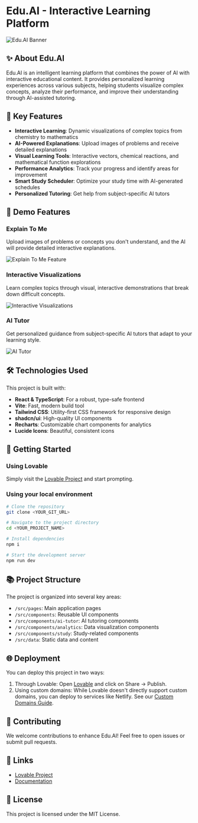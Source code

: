 
# Edu.AI - Interactive Learning Platform

![Edu.AI Banner](https://images.unsplash.com/photo-1488590528505-98d2b5aba04b?auto=format&fit=crop&w=1200&q=80)

## ✨ About Edu.AI

Edu.AI is an intelligent learning platform that combines the power of AI with interactive educational content. It provides personalized learning experiences across various subjects, helping students visualize complex concepts, analyze their performance, and improve their understanding through AI-assisted tutoring.

## 🎯 Key Features

- **Interactive Learning**: Dynamic visualizations of complex topics from chemistry to mathematics
- **AI-Powered Explanations**: Upload images of problems and receive detailed explanations
- **Visual Learning Tools**: Interactive vectors, chemical reactions, and mathematical function explorations
- **Performance Analytics**: Track your progress and identify areas for improvement
- **Smart Study Scheduler**: Optimize your study time with AI-generated schedules
- **Personalized Tutoring**: Get help from subject-specific AI tutors

## 🚀 Demo Features

### Explain To Me
Upload images of problems or concepts you don't understand, and the AI will provide detailed interactive explanations.

![Explain To Me Feature](https://images.unsplash.com/photo-1518770660439-4636190af475?auto=format&fit=crop&w=800&q=80)

### Interactive Visualizations
Learn complex topics through visual, interactive demonstrations that break down difficult concepts.

![Interactive Visualizations](https://images.unsplash.com/photo-1461749280684-dccba630e2f6?auto=format&fit=crop&w=800&q=80)

### AI Tutor
Get personalized guidance from subject-specific AI tutors that adapt to your learning style.

![AI Tutor](https://images.unsplash.com/photo-1486312338219-ce68d2c6f44d?auto=format&fit=crop&w=800&q=80)

## 🛠️ Technologies Used

This project is built with:

- **React & TypeScript**: For a robust, type-safe frontend
- **Vite**: Fast, modern build tool
- **Tailwind CSS**: Utility-first CSS framework for responsive design
- **shadcn/ui**: High-quality UI components
- **Recharts**: Customizable chart components for analytics
- **Lucide Icons**: Beautiful, consistent icons

## 🚀 Getting Started

### Using Lovable

Simply visit the [Lovable Project](https://lovable.dev/projects/b9ef6959-56ce-4427-91f8-4ddbcbc486b8) and start prompting.

### Using your local environment

```sh
# Clone the repository
git clone <YOUR_GIT_URL>

# Navigate to the project directory
cd <YOUR_PROJECT_NAME>

# Install dependencies
npm i

# Start the development server
npm run dev
```

## 📚 Project Structure

The project is organized into several key areas:

- `/src/pages`: Main application pages
- `/src/components`: Reusable UI components
- `/src/components/ai-tutor`: AI tutoring components
- `/src/components/analytics`: Data visualization components
- `/src/components/study`: Study-related components
- `/src/data`: Static data and content

## 🌐 Deployment

You can deploy this project in two ways:

1. Through Lovable: Open [Lovable](https://lovable.dev/projects/b9ef6959-56ce-4427-91f8-4ddbcbc486b8) and click on Share -> Publish.
2. Using custom domains: While Lovable doesn't directly support custom domains, you can deploy to services like Netlify. See our [Custom Domains Guide](https://docs.lovable.dev/tips-tricks/custom-domain/).

## 📝 Contributing

We welcome contributions to enhance Edu.AI! Feel free to open issues or submit pull requests.

## 🔗 Links

- [Lovable Project](https://lovable.dev/projects/b9ef6959-56ce-4427-91f8-4ddbcbc486b8)
- [Documentation](https://docs.lovable.dev/)

## 📄 License

This project is licensed under the MIT License.
